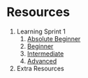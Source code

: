 # Resources
1. Learning Sprint 1
      1. [Absolute Beginner](LearningSprint1/AbsoluteBeginner.md)
      2. [Beginner](LearningSprint1/Beginner.md)
      3. [Intermediate](LearningSprint1/Intermediate.md)
      4. [Advanced](LearningSprint1/Advanced.md)
2. Extra Resources 
